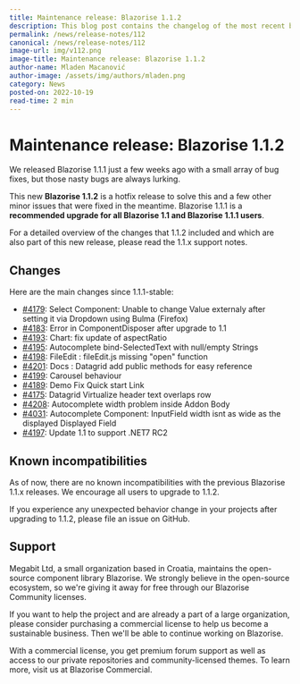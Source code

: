 ```yaml
---
title: Maintenance release: Blazorise 1.1.2
description: This blog post contains the changelog of the most recent bug fixes included in the Blazorise v1.1.2 release.
permalink: /news/release-notes/112
canonical: /news/release-notes/112
image-url: img/v112.png
image-title: Maintenance release: Blazorise 1.1.2
author-name: Mladen Macanović
author-image: /assets/img/authors/mladen.png
category: News
posted-on: 2022-10-19
read-time: 2 min
---
```


# Maintenance release: Blazorise 1.1.2

We released Blazorise 1.1.1 just a few weeks ago with a small array of bug fixes, but those nasty bugs are always lurking.

This new **Blazorise 1.1.2** is a hotfix release to solve this and a few other minor issues that were fixed in the meantime. Blazorise 1.1.1 is a **recommended upgrade for all Blazorise 1.1 and Blazorise 1.1.1 users**.

For a detailed overview of the changes that 1.1.2 included and which are also part of this new release, please read the 1.1.x support notes.

## Changes

Here are the main changes since 1.1.1-stable:

- [#4179](https://github.com/Megabit/Blazorise/issues/4179): Select Component: Unable to change Value externaly after setting it via Dropdown using Bulma (Firefox)
- [#4183](https://github.com/Megabit/Blazorise/issues/4183): Error in ComponentDisposer after upgrade to 1.1
- [#4193](https://github.com/Megabit/Blazorise/pull/4193): Chart: fix update of aspectRatio
- [#4195](https://github.com/Megabit/Blazorise/issues/4195): Autocomplete bind-SelectedText with null/empty Strings
- [#4198](https://github.com/Megabit/Blazorise/issues/4198): FileEdit : fileEdit.js missing "open" function
- [#4201](https://github.com/Megabit/Blazorise/issues/4201): Docs : Datagrid add public methods for easy reference
- [#4199](https://github.com/Megabit/Blazorise/issues/4199): Carousel behaviour
- [#4189](https://github.com/Megabit/Blazorise/issues/4189): Demo Fix Quick start Link
- [#4175](https://github.com/Megabit/Blazorise/issues/4175): Datagrid Virtualize header text overlaps row
- [#4208](https://github.com/Megabit/Blazorise/issues/4208): Autocomplete width problem inside Addon Body
- [#4031](https://github.com/Megabit/Blazorise/issues/4031): Autocomplete Component: InputField width isnt as wide as the displayed Displayed Field
- [#4197](https://github.com/Megabit/Blazorise/issues/4197): Update 1.1 to support .NET7 RC2

## Known incompatibilities

As of now, there are no known incompatibilities with the previous Blazorise 1.1.x releases. We encourage all users to upgrade to 1.1.2.

If you experience any unexpected behavior change in your projects after upgrading to 1.1.2, please file an issue on GitHub.

## Support

Megabit Ltd, a small organization based in Croatia, maintains the open-source component library Blazorise. We strongly believe in the open-source ecosystem, so we're giving it away for free through our Blazorise Community licenses.

If you want to help the project and are already a part of a large organization, please consider purchasing a commercial license to help us become a sustainable business. Then we'll be able to continue working on Blazorise.

With a commercial license, you get premium forum support as well as access to our private repositories and community-licensed themes. To learn more, visit us at Blazorise Commercial.
